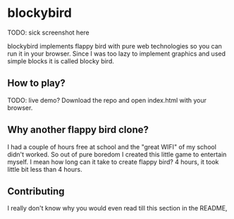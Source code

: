 # blockybird
TODO: sick screenshot here

blockybird implements flappy bird with pure web technologies so you can run it
in your browser. Since I was too lazy to implement graphics and used simple 
blocks it is called blocky bird.

## How to play?
TODO: live demo?
Download the repo and open index.html with your browser.

## Why another flappy bird clone?
I had a couple of hours free at school and the "great WIFI" of my school didn't
worked. So out of pure boredom I created this little game to entertain myself. 
I mean how long can it take to create flappy bird? 4 hours, it took little 
bit less than 4 hours. 

## Contributing  
I really don't know why you would even read till this section in the README,
